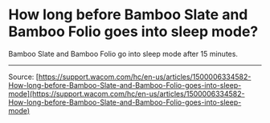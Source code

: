 # How long before Bamboo Slate and Bamboo Folio goes into sleep mode?

Bamboo Slate and Bamboo Folio go into sleep mode after 15 minutes.

---
Source: [https://support.wacom.com/hc/en-us/articles/1500006334582-How-long-before-Bamboo-Slate-and-Bamboo-Folio-goes-into-sleep-mode](https://support.wacom.com/hc/en-us/articles/1500006334582-How-long-before-Bamboo-Slate-and-Bamboo-Folio-goes-into-sleep-mode)
